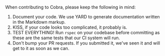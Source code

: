 When contributing to Cobra, please keep the following in mind:

1. Document your code. We use YARD to generate documentation written in the Markdown markup.
2. KISS, if your code looks too complicated, it probably is.
3. TEST EVERYTHING! Run `rspec` on your codebase before committing as these are the same tests that our CI system will run.
4. Don't bump your PR requests. If you submitted it, we've seen it and will get to it as soon as we can.
